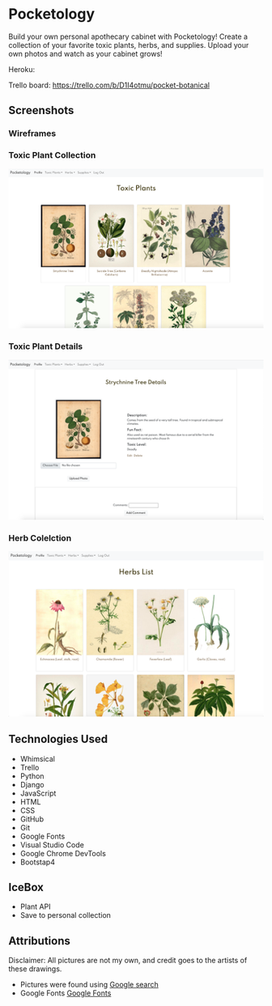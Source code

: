 # Pocketology

Build your own personal apothecary cabinet with Pocketology! Create a collection of your favorite toxic plants, herbs, and supplies. Upload your own photos and watch as your cabinet grows! 

Heroku: 

Trello board: https://trello.com/b/D1I4otmu/pocket-botanical

## Screenshots

### Wireframes

### Toxic Plant Collection

![toxic](static/../main_app/static/images/toxic.png)

### Toxic Plant Details

![roxicdets](static/../main_app/static/images/toxicdets.png)

### Herb Colelction

![herbs](static/../main_app/static/images/herbs.png)


## Technologies Used

- Whimsical
- Trello
- Python
- Django
- JavaScript
- HTML
- CSS
- GitHub
- Git
- Google Fonts
- Visual Studio Code
- Google Chrome DevTools 
- Bootstap4


## IceBox

- Plant API
- Save to personal collection


## Attributions


Disclaimer: All pictures are not my own, and credit goes to the artists of these drawings. 
- Pictures were found using [Google search](https://images.google.com/imghp?hl=en&gl=ar&gws_rd=ssl)
- Google Fonts [Google Fonts](https://fonts.google.com/specimen/Spartan?preview.text=Toxic%20plants&preview.text_type=custom&sidebar.open=true&selection.family=Eagle+Lake|Spartan:wght@200;300;400;500;600;700;800;900)
